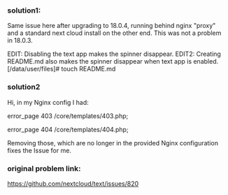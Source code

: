 ### solution1:

Same issue here after upgrading to 18.0.4, running behind nginx "proxy" and a standard next cloud install on the other end.
This was not a problem in 18.0.3.

EDIT: Disabling the text app makes the spinner disappear.
EDIT2: Creating README.md also makes the spinner disappear when text app is enabled.
[/data/user/files]# touch README.md

### solution2

Hi,
in my Nginx config I had:

error_page 403 /core/templates/403.php;

error_page 404 /core/templates/404.php;

Removing those, which are no longer in the provided Nginx configuration fixes the Issue for me.

### original problem link:
https://github.com/nextcloud/text/issues/820